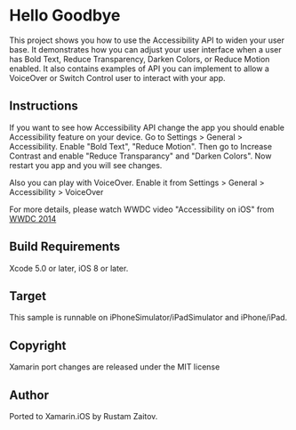 Hello Goodbye
==============
This project shows you how to use the Accessibility API to widen your user base.
It demonstrates how you can adjust your user interface when a user has Bold Text, Reduce Transparency, Darken Colors, or Reduce Motion enabled.
It also contains examples of API you can implement to allow a VoiceOver or Switch Control user to interact with your app.

Instructions
------------

If you want to see how Accessibility API change the app you should enable Accessibility feature on your device.
Go to Settings > General > Accessibility. Enable "Bold Text", "Reduce Motion". Then go to Increase Contrast and enable "Reduce Transparancy" and "Darken Colors". Now restart you app and you will see changes.

Also you can play with VoiceOver. Enable it from Settings > General > Accessibility > VoiceOver

For more details, please watch WWDC video "Accessibility on iOS" from [WWDC 2014](https://developer.apple.com/videos/wwdc/2014/)

Build Requirements
------------------

Xcode 5.0 or later, iOS 8 or later.

Target
------

This sample is runnable on iPhoneSimulator/iPadSimulator and iPhone/iPad.

Copyright
---------

Xamarin port changes are released under the MIT license

Author
------

Ported to Xamarin.iOS by Rustam Zaitov.
